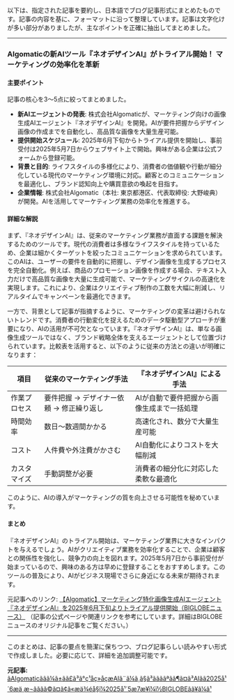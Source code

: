 以下は、指定された記事を要約し、日本語でブログ記事形式にまとめたものです。記事の内容を基に、フォーマットに沿って整理しています。記事は文字化けが多い部分がありましたが、主なポイントを正確に抽出してまとめました。

---

### **Algomaticの新AIツール『ネオデザインAI』がトライアル開始！ マーケティングの効率化を革新**

#### **主要ポイント**
記事の核心を3〜5点に絞ってまとめました。
- **新AIエージェントの発表**: 株式会社Algomaticが、マーケティング向けの画像生成AIエージェント『ネオデザインAI』を開発。AIが要件把握からデザイン画像の作成までを自動化し、高品質な画像を大量生産可能。
- **提供開始スケジュール**: 2025年6月下旬からトライアル提供を開始し、事前受付は2025年5月7日からウェブサイト上で開始。興味がある企業は公式フォームから登録可能。
- **背景と目的**: ライフスタイルの多様化により、消費者の価値観や行動が細分化している現代のマーケティング環境に対応。顧客とのコミュニケーションを最適化し、ブランド認知向上や購買意欲の喚起を目指す。
- **企業情報**: 株式会社Algomatic（本社: 東京都港区、代表取締役: 大野峻典）が開発。AIを活用してマーケティング業務の効率化を推進する。

#### **詳細な解説**
まず、『ネオデザインAI』は、従来のマーケティング業務が直面する課題を解決するためのツールです。現代の消費者は多様なライフスタイルを持っているため、企業は細かくターゲットを絞ったコミュニケーションを求められています。このAIは、ユーザーの要件を自動的に把握し、デザイン画像を生成するプロセスを完全自動化。例えば、商品のプロモーション画像を作成する場合、テキスト入力だけで高品質な画像を大量に生成可能で、マーケティングサイクルの高速化を実現します。これにより、企業はクリエイティブ制作の工数を大幅に削減し、リアルタイムでキャンペーンを最適化できます。

一方で、背景として記事が指摘するように、マーケティングの変革は避けられないトレンドです。消費者の行動変化を捉えるためのデータ駆動型アプローチが重要になり、AIの活用が不可欠となっています。『ネオデザインAI』は、単なる画像生成ツールではなく、ブランド戦略全体を支えるエージェントとして位置づけられています。比較表を活用すると、以下のように従来の方法との違いが明確になります：

| 項目 | 従来のマーケティング手法 | 『ネオデザインAI』による手法 |
|---------------|-------------------------------------------|--------------------------------------------|
| 作業プロセス | 要件把握 → デザイナー依頼 → 修正繰り返し | AIが自動で要件把握から画像生成まで一括処理 |
| 時間効率 | 数日〜数週間かかる | 高速化され、数分で大量生産可能 |
| コスト | 人件費や外注費がかさむ | AI自動化によりコストを大幅削減 |
| カスタマイズ | 手動調整が必要 | 消費者の細分化に対応した柔軟な最適化 |

このように、AIの導入がマーケティングの質を向上させる可能性を秘めています。

#### **まとめ**
『ネオデザインAI』のトライアル開始は、マーケティング業界に大きなインパクトを与えるでしょう。AIがクリエイティブ業務を効率化することで、企業は顧客との関係性を強化し、競争力の向上を図れます。2025年5月7日から事前受付が始まっているので、興味のある方は早めに登録することをおすすめします。このツールの普及により、AIがビジネス現場でさらに身近になる未来が期待されます。

元記事へのリンク: [【Algomatic】マーケティング特化画像生成AIエージェント『ネオデザインAI』を2025年6月下旬よりトライアル提供開始（BIGLOBEニュース）](https://neodesign-ai.com/) 
（記事の公式ページや関連リンクを参考にしています。詳細はBIGLOBEニュースのオリジナル記事をご覧ください。） 

---

このまとめは、記事の要点を簡潔に保ちつつ、ブログ記事らしい読みやすい形式で作成しました。必要に応じて、詳細を追加調整可能です。

**元記事:** [ãAlgomaticããã¼ã±ãã£ã³ã°ç¹åç»åçæAIã¨ã¼ã¸ã§ã³ããããªãã¶ã¤ã³AIãã2025å¹´6æä¸æ¬ãããã©ã¤ã¢ã«æä¾éå§ï¼2025å¹´5æ7æ¥ï¼ï½BIGLOBEãã¥ã¼ã¹](https://news.biglobe.ne.jp/economy/0507/prt_250507_9056135285.html)
